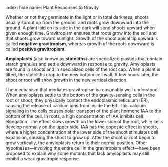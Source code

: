 index: hide
name: Plant Responses to Gravity

Whether or not they germinate in the light or in total darkness, shoots usually sprout up from the ground, and roots grow downward into the ground. A plant laid on its side in the dark will send shoots upward when given enough time. Gravitropism ensures that roots grow into the soil and that shoots grow toward sunlight. Growth of the shoot apical tip upward is called  **negative gravitropism**, whereas growth of the roots downward is called  **positive gravitropism**.

 **Amyloplasts** (also known as  **statoliths**) are specialized plastids that contain starch granules and settle downward in response to gravity. Amyloplasts are found in shoots and in specialized cells of the root cap. When a plant is tilted, the statoliths drop to the new bottom cell wall. A few hours later, the shoot or root will show growth in the new vertical direction.

The mechanism that mediates gravitropism is reasonably well understood. When amyloplasts settle to the bottom of the gravity-sensing cells in the root or shoot, they physically contact the endoplasmic reticulum (ER), causing the release of calcium ions from inside the ER. This calcium signaling in the cells causes polar transport of the plant hormone IAA to the bottom of the cell. In roots, a high concentration of IAA inhibits cell elongation. The effect slows growth on the lower side of the root, while cells develop normally on the upper side. IAA has the opposite effect in shoots, where a higher concentration at the lower side of the shoot stimulates cell expansion, causing the shoot to grow up. After the shoot or root begin to grow vertically, the amyloplasts return to their normal position. Other hypotheses—involving the entire cell in the gravitropism effect—have been proposed to explain why some mutants that lack amyloplasts may still exhibit a weak gravitropic response.
